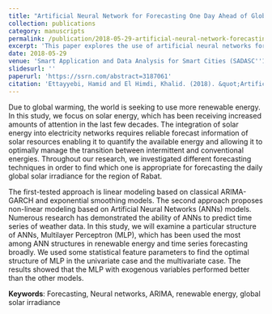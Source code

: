 ```yaml
---
title: "Artificial Neural Network for Forecasting One Day Ahead of Global Solar Irradiance"
collection: publications
category: manuscripts
permalink: /publication/2018-05-29-artificial-neural-network-forecasting-global-solar-irradiance
excerpt: 'This paper explores the use of artificial neural networks for forecasting solar irradiance one day ahead, a critical aspect for optimizing renewable energy systems.'
date: 2018-05-29
venue: 'Smart Application and Data Analysis for Smart Cities (SADASC''18)'
slidesurl: ''
paperurl: 'https://ssrn.com/abstract=3187061'
citation: 'Ettayyebi, Hamid and El Himdi, Khalid. (2018). &quot;Artificial Neural Network for Forecasting One Day Ahead of Global Solar Irradiance.&quot; <i>Smart Application and Data Analysis for Smart Cities (SADASC&apos;18)</i>.'
---
```


Due to global warming, the world is seeking to use more renewable energy. In this study, we focus on solar energy, which has been receiving increased amounts of attention in the last few decades. The integration of solar energy into electricity networks requires reliable forecast information of solar resources enabling it to quantify the available energy and allowing it to optimally manage the transition between intermittent and conventional energies. Throughout our research, we investigated different forecasting techniques in order to find which one is appropriate for forecasting the daily global solar irradiance for the region of Rabat.

The first-tested approach is linear modeling based on classical ARIMA-GARCH and exponential smoothing models. The second approach proposes non-linear modeling based on Artificial Neural Networks (ANNs) models. Numerous research has demonstrated the ability of ANNs to predict time series of weather data. In this study, we will examine a particular structure of ANNs, Multilayer Perceptron (MLP), which has been used the most among ANN structures in renewable energy and time series forecasting broadly. We used some statistical feature parameters to find the optimal structure of MLP in the univariate case and the multivariate case. The results showed that the MLP with exogenous variables performed better than the other models.

**Keywords**: Forecasting, Neural networks, ARIMA, renewable energy, global solar irradiance

